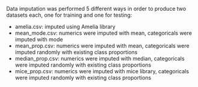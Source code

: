 Data imputation was performed 5 different ways in order to produce two datasets each, one for training and one for testing: 
* amelia.csv: imputed using Amelia library
* mean_mode.csv: numerics were imputed with mean, categoricals were imputed with mode
* mean_prop.csv: numerics were imputed with mean, categoricals were imputed randomly with existing class proportions
* median_prop.csv: numerics were imputed with median, categoricals were imputed randomly with existing class proportions
* mice_prop.csv: numerics were imputed with mice library, categoricals were imputed randomly with existing class proportions
